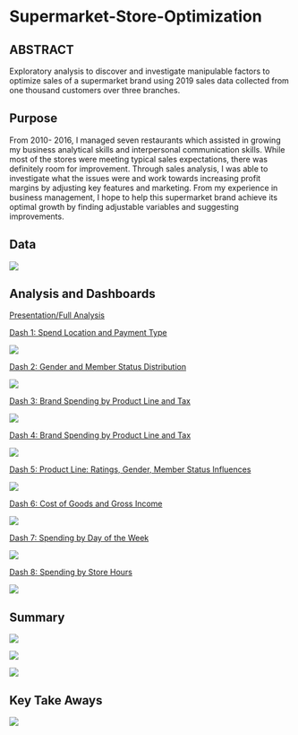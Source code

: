 # Supermarket-Store-Optimization

## ABSTRACT

Exploratory analysis to discover and investigate manipulable factors to optimize sales of a supermarket brand using 2019 sales data collected from one thousand customers over three branches. 

## Purpose

From 2010- 2016, I managed seven restaurants which assisted in growing my business analytical skills and interpersonal communication skills. While most of the stores were meeting typical sales expectations, there was definitely room for improvement. Through sales analysis, I was able to investigate what the issues were and work towards increasing profit margins by adjusting key features and marketing. 
From my experience in business management, I hope to help this supermarket brand achieve its optimal growth by finding adjustable variables and suggesting improvements. 

## Data

<img src =
"Data superstore.png" />

## Analysis and Dashboards

<a href="https://public.tableau.com/app/profile/kishan.patel2847/viz/SupermarketSalesOptimizationPresentationStory/SuperMarketBusinessAnalysis">Presentation/Full Analysis</a>

<a href="https://public.tableau.com/app/profile/kishan.patel2847/viz/SupermarketSalesOptimizationDash1SpendLocationandPaymentType/1_PaymentType">Dash 1: Spend Location and Payment Type</a>


<img src =
"Dash 1.png" />

<a href="https://public.tableau.com/app/profile/kishan.patel2847/viz/SupermarketSalesOptimizationDash2GenderandMemberStatusDistribution/2_GenderandMember">Dash 2: Gender and Member Status Distribution</a>


<img src =
"Dash 2.png" />

<a href="https://public.tableau.com/app/profile/kishan.patel2847/viz/SupermarketSalesOptimizationDash3BrandSpendingbyProductLineandTax/3_TotalSpend">Dash 3: Brand Spending by Product Line and Tax</a>

<img src =
"Dash 3.png" />

<a href="https://public.tableau.com/app/profile/kishan.patel2847/viz/SupermarketSalesOptimizationDash4BrandSpendingbyProductLineandTax/4_TotalSpendbyBranch">Dash 4: Brand Spending by Product Line and Tax</a>

<img src =
"Dash 4.png" />

<a href="https://public.tableau.com/app/profile/kishan.patel2847/viz/SupermarketSalesOptimizationDash5ProductLineRatingsGenderMemberStatusInfluences/5_TotalspendbyProducttype">Dash 5: Product Line: Ratings, Gender, Member Status Influences</a>

<img src =
"Dash 5.png" />

<a href="https://public.tableau.com/app/profile/kishan.patel2847/viz/SupermarketSalesOptimizationDash6CostofGoodsandGrossIncome/6_CostofGoodsandIncome">Dash 6: Cost of Goods and Gross Income</a>

<img src =
"Dash 6.png" />

<a href="https://public.tableau.com/app/profile/kishan.patel2847/viz/SupermarketSalesOptimizationDash7SpendingbyDayoftheWeek/7_DayLine">Dash 7: Spending by Day of the Week</a>

<img src =
"Dash 7.png" />

<a href="https://public.tableau.com/app/profile/kishan.patel2847/viz/SupermarketSalesOptimizationDash8SpendingbyStoreHours/8_Timeline">Dash 8: Spending by Store Hours</a>

<img src =
"Dash 8.png" />

## Summary


<img src =
"Overview.PNG" />

<img src =
"brand .png" />

<img src =
"branch.png" />

## Key Take Aways

<img src =
"key.png" />
